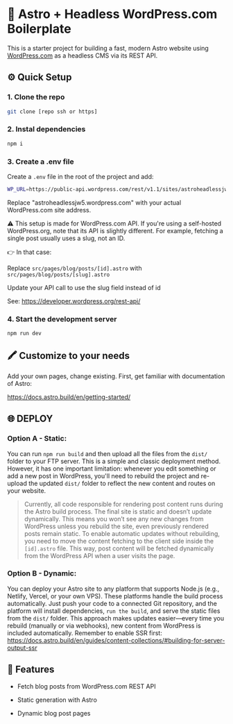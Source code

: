 # 🚀 Astro + Headless WordPress.com Boilerplate

This is a starter project for building a fast, modern Astro website using [WordPress.com](https://wordpress.com/) as a headless CMS via its REST API.

## ⚙️ Quick Setup

### 1. **Clone the repo**

```bash
git clone [repo ssh or https]
```

### 2. **Instal dependencies**
```bash 
npm i 
```

### 3. **Create a .env file**

Create a `.env` file in the root of the project and add:

```bash
WP_URL=https://public-api.wordpress.com/rest/v1.1/sites/astroheadlessjw5.wordpress.com/posts/
```

Replace "astroheadlessjw5.wordpress.com" with your actual WordPress.com site address.

⚠️ This setup is made for WordPress.com API. If you're using a self-hosted WordPress.org, note that its API is slightly different. For example, fetching a single post usually uses a slug, not an ID.

👉 In that case:

Replace 
`src/pages/blog/posts/[id].astro` with 
`src/pages/blog/posts/[slug].astro`

Update your API call to use the slug field instead of id

See: https://developer.wordpress.org/rest-api/

### 4. Start the development server

```bash
npm run dev
```

## 🖍️ Customize to your needs

Add your own pages, change existing. First, get familiar with documentation of Astro: 


https://docs.astro.build/en/getting-started/

## 🌐 DEPLOY 

### Option A - Static: 
You can run `npm run build` and then upload all the files from the `dist/` folder to your FTP server. This is a simple and classic deployment method. However, it has one important limitation: whenever you edit something or add a new post in WordPress, you'll need to rebuild the project and re-upload the updated `dist/` folder to reflect the new content and routes on your website.

>Currently, all code responsible for rendering post content runs during the Astro build process. The final site is static and doesn’t update dynamically. This means you won’t see any new changes from WordPress unless you rebuild the site, even previously rendered posts remain static. To enable automatic updates without rebuilding, you need to move the content fetching to the client side inside the `[id].astro` file. This way, post content will be fetched dynamically from the WordPress API when a user visits the page.



### Option B - Dynamic: 
You can deploy your Astro site to any platform that supports Node.js (e.g., Netlify, Vercel, or your own VPS). These platforms handle the build process automatically. Just push your code to a connected Git repository, and the platform will install dependencies, `run the build`, and serve the static files from the `dist/` folder. This approach makes updates easier—every time you rebuild (manually or via webhooks), new content from WordPress is included automatically. Remember to enable SSR first:
https://docs.astro.build/en/guides/content-collections/#building-for-server-output-ssr

## 🧱 Features
* Fetch blog posts from WordPress.com REST API

* Static generation with Astro

* Dynamic blog post pages
